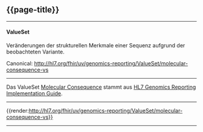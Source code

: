 ## {{page-title}}

---

#### ValueSet

Veränderungen der strukturellen Merkmale einer Sequenz aufgrund der beobachteten Variante.

Canonical: http://hl7.org/fhir/uv/genomics-reporting/ValueSet/molecular-consequence-vs

---

Das ValueSet [Molecular Consequence](http://hl7.org/fhir/uv/genomics-reporting/STU3/ValueSet-molecular-consequence-vs.html) stammt aus [HL7 Genomics Reporting Implementation Guide](http://hl7.org/fhir/uv/genomics-reporting/STU3/).

---

{{render:http://hl7.org/fhir/uv/genomics-reporting/ValueSet/molecular-consequence-vs}}

---